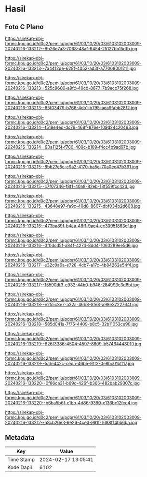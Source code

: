 # Hasil

## Foto C Plano

https://sirekap-obj-formc.kpu.go.id/d0c2/pemilu/pdpr/61/03/10/20/03/6103102003009-20240216-133212--8b26e7a3-7068-48af-9454-25127bb15dfb.jpg

https://sirekap-obj-formc.kpu.go.id/d0c2/pemilu/pdpr/61/03/10/20/03/6103102003009-20240216-133213--7a4412de-628f-4052-ad3f-a77068001211.jpg

https://sirekap-obj-formc.kpu.go.id/d0c2/pemilu/pdpr/61/03/10/20/03/6103102003009-20240216-133213--525c9600-a9fc-40cd-8677-7b9ecc75f268.jpg

https://sirekap-obj-formc.kpu.go.id/d0c2/pemilu/pdpr/61/03/10/20/03/6103102003009-20240216-133213--85f03479-b766-4cb1-b795-aea9fabb28f2.jpg

https://sirekap-obj-formc.kpu.go.id/d0c2/pemilu/pdpr/61/03/10/20/03/6103102003009-20240216-133214--f519e4ed-dc79-468f-876e-109d24c20493.jpg

https://sirekap-obj-formc.kpu.go.id/d0c2/pemilu/pdpr/61/03/10/20/03/6103102003009-20240216-133214--90a1125f-f706-400c-b109-f4cc4b9ad97b.jpg

https://sirekap-obj-formc.kpu.go.id/d0c2/pemilu/pdpr/61/03/10/20/03/6103102003009-20240216-133215--8bb27e5c-c9a2-4170-ba5e-70a0ec47b391.jpg

https://sirekap-obj-formc.kpu.go.id/d0c2/pemilu/pdpr/61/03/10/20/03/6103102003009-20240216-133215--c7f07346-f8f1-40a8-82eb-18f559fcc42d.jpg

https://sirekap-obj-formc.kpu.go.id/d0c2/pemilu/pdpr/61/03/10/20/03/6103102003009-20240216-133215--43648e97-fa9c-40d8-8607-dbf034b2d608.jpg

https://sirekap-obj-formc.kpu.go.id/d0c2/pemilu/pdpr/61/03/10/20/03/6103102003009-20240216-133216--473ba89f-b4aa-48ff-9ae4-ec30951863cf.jpg

https://sirekap-obj-formc.kpu.go.id/d0c2/pemilu/pdpr/61/03/10/20/03/6103102003009-20240216-133216--3f0dcd5f-a84f-4274-8dd4-1063289ee5d6.jpg

https://sirekap-obj-formc.kpu.go.id/d0c2/pemilu/pdpr/61/03/10/20/03/6103102003009-20240216-133217--e32c0a6a-e728-4db7-a17c-4b84262e54f4.jpg

https://sirekap-obj-formc.kpu.go.id/d0c2/pemilu/pdpr/61/03/10/20/03/6103102003009-20240216-133217--15590df3-c932-44b0-b946-284993e3d6bf.jpg

https://sirekap-obj-formc.kpu.go.id/d0c2/pemilu/pdpr/61/03/10/20/03/6103102003009-20240216-133218--e255c3e7-a32a-46b8-8fe8-a98e3722764f.jpg

https://sirekap-obj-formc.kpu.go.id/d0c2/pemilu/pdpr/61/03/10/20/03/6103102003009-20240216-133218--585d041a-7f75-4409-b8c5-32b11053ce90.jpg

https://sirekap-obj-formc.kpu.go.id/d0c2/pemilu/pdpr/61/03/10/20/03/6103102003009-20240216-133219--826f3386-4504-4597-8609-b57464443010.jpg

https://sirekap-obj-formc.kpu.go.id/d0c2/pemilu/pdpr/61/03/10/20/03/6103102003009-20240216-133219--5a1e442c-ceda-46b5-91f2-0e8bc01bff17.jpg

https://sirekap-obj-formc.kpu.go.id/d0c2/pemilu/pdpr/61/03/10/20/03/6103102003009-20240216-133220--0f86ca31-b69c-426f-b365-482bab29307c.jpg

https://sirekap-obj-formc.kpu.go.id/d0c2/pemilu/pdpr/61/03/10/20/03/6103102003009-20240216-133220--b6ba5b6f-c1bb-4d86-9389-e136bc12fcc4.jpg

https://sirekap-obj-formc.kpu.go.id/d0c2/pemilu/pdpr/61/03/10/20/03/6103102003009-20240216-133212--a8cb26e3-6e26-4ce3-981f-1688f14bb6ba.jpg


## Metadata

| Key        | Value               |
| ---------- | ------------------- |
| Time Stamp | 2024-02-17 13:05:41 |
| Kode Dapil | 6102                |




